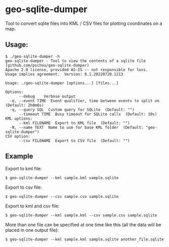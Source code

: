# geo-sqlite-dumper

Tool to convert sqlite files into KML / CSV files for plotting coordinates on a map.


## Usage:

```
$ ./geo-sqlite-dumper -h
geo-sqlite-dumper - Tool to view the contents of a sqlite file (github.com/pschou/geo-sqlite-dumper)
Apache 2.0 license, provided AS-IS -- not responsible for loss.
Usage implies agreement.  Version: 0.1.20220720.1213

Usage: ./geo-sqlite-dumper [options...] [files...]

Options:
      --debug    Verbose output
  -e, --event TIME  Event qualifier, time between events to split on  (Default: 2h0m0s)
  -q, --query SQL  Custom query for SQLite  (Default: "")
      --timeout TIME  Busy timeout for SQLite calls  (Default: 10s)
KML options:
      --kml FILENAME  Export to KML file  (Default: "")
  -N, --name TEXT  Name to use for base KML folder  (Default: "geo-sqlite-dumper")
CSV option:
      --csv FILENAME  Export to CSV file  (Default: "")
```

## Example

Export to kml file:
```
$ geo-sqlite-dumper --kml sample.kml sample.sqlite
```

Export to csv file:
```
$ geo-sqlite-dumper --csv sample.csv sample.sqlite
```

Export to kml and csv file:
```
$ geo-sqlite-dumper --kml sample.kml --csv sample.csv sample.sqlite
```

More than one file can be specified at one time like this (all the data will be placed in one output file):
```
$ geo-sqlite-dumper --kml sample.kml sample.sqlite another_file.sqlite
```
